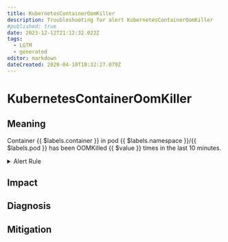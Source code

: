 ```yaml
---
title: KubernetesContainerOomKiller
description: Troubleshooting for alert KubernetesContainerOomKiller
#published: true
date: 2023-12-12T21:12:32.022Z
tags: 
  - LGTM
  - generated
editor: markdown
dateCreated: 2020-04-10T18:32:27.079Z
---
```


# KubernetesContainerOomKiller

## Meaning
[//]: # "Short paragraph that explains what the alert means"
Container {{ $labels.container }} in pod {{ $labels.namespace }}/{{ $labels.pod }} has been OOMKilled {{ $value }} times in the last 10 minutes.

<details>
  <summary>Alert Rule</summary>

{{% rule "kubernetes/kubestate-exporter.yml" "KubernetesContainerOomKiller" %}}

<!-- Rule when generated

```yaml
alert: KubernetesContainerOomKiller
expr: (kube_pod_container_status_restarts_total - kube_pod_container_status_restarts_total offset 10m >= 1) and ignoring (reason) min_over_time(kube_pod_container_status_last_terminated_reason{reason="OOMKilled"}[10m]) == 1
for: 0m
labels:
    severity: warning
annotations:
    summary: Kubernetes container oom killer ({{ $labels.namespace }}/{{ $labels.pod }}:{{ $labels.container }})
    description: |-
        Container {{ $labels.container }} in pod {{ $labels.namespace }}/{{ $labels.pod }} has been OOMKilled {{ $value }} times in the last 10 minutes.
          VALUE = {{ $value }}
          LABELS = {{ $labels }}
    runbook: https://github.com/srerun/prometheus-alerts/blob/main/content/runbooks/kubestate-exporter/KubernetesContainerOomKiller.md

```

-->

</details>


## Impact
[//]: # "What could / will happen if the alert is not addressed"



## Diagnosis
[//]: # "Steps to take to identify the cause of the problem"



## Mitigation
[//]: # "The steps necessary to resolve the alert"
